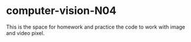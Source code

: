 # computer-vision-N04
This is the space for homework and practice the code to work with image and video pixel.
